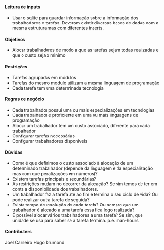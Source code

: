 #### Leitura de inputs ####
 * Usar o sqlite para guardar informação sobre a informação dos trabalhadores e tarefas. Deveram existir diversas bases de dados com a mesma estrutura mas com diferentes inserts.

#### Objetivos ####
 * Alocar trabalhadores de modo a que as tarefas sejam todas realizadas e que o custo seja o minimo

#### Restrições ####
 * Tarefas agrupadas em módulos
 * Tarefas do mesmo modulo utilizam a mesma linguagem de programação
 * Cada tarefa tem uma determinada tecnologia

#### Regras de negócio ####
 * Cada trabalhador possui uma ou mais especializações em tecnologias
 * Cada trabalhador é proficiente em uma ou mais linguagens de programação
 * Alocar um trabalhador tem um custo associado, diferente para cada trabalhador
 * Configurar tarefas necessárias
 * Configurar trabalhadores disponíveis

#### Dúvidas ####
 * Como é que definimos o custo associado à alocação de um determinado trabalhador (depende da linguagem e da especialização mas com que penalizações em números)?
 * Existem tarefas principais e secundárias?
 * As restrições mudam no decorrer da alocação? Se sim temos de ter em conta a disponibilidade dos trabalhadores.
 * Um trabalhador faz a tarefa ate ao fim e termina o seu ciclo de vida? Ou pode realizar outra tarefa de seguida?
 * Existe tempo de resolução de cada tarefa? Ou sempre que um trabalhador é alocado a uma tarefa essa fica logo realizada?
 * É possível alocar vários trabalhadores a uma tarefa? Se sim, que unidade se usa para saber se a tarefa termina. p.e. man-hours


#### Contributers ####
Joel Carneiro
Hugo Drumond